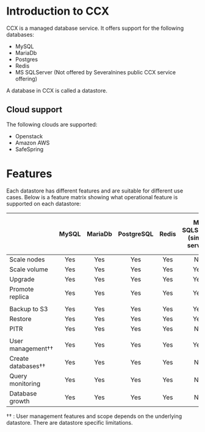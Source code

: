 # Introduction to CCX
CCX is a managed database service. It offers support for the following databases:
- MySQL
- MariaDb
- Postgres
- Redis
- MS SQLServer (Not offered by Severalnines public CCX service offering)

A database in CCX is called a datastore.

## Cloud support
The following clouds are supported:
- Openstack
- Amazon AWS
- SafeSpring

# Features
Each datastore has different features and are suitable for different use cases.
Below is a feature matrix showing what operational feature is supported on each datastore:


|           | MySQL | MariaDb | PostgreSQL | Redis | MS SQLServer<br> (single server) |  MS SQLServer<br> (Always-on, std license)|
|-----------|:-----:|:-------:|:----------:|:-----:|:---------:|:---------:|
|Scale nodes| Yes | Yes | Yes | Yes | No | No |
|Scale volume| Yes | Yes | Yes | Yes | Yes | Yes |
|Upgrade | Yes | Yes | Yes | Yes | Yes | Yes |
|Promote replica| Yes | Yes | Yes | Yes | Yes | Yes |
| |  |  | |  | |  |  |
|Backup to S3 | Yes | Yes | Yes | Yes | Yes | Yes |
|Restore | Yes | Yes | Yes | Yes | Yes | Yes |
|PITR | Yes | Yes | Yes | Yes | No | No | No |
| |  |  | |  | |  |  |
| User management&dagger;&dagger; | Yes | Yes | Yes | Yes | Yes | Yes | Yes |
| Create databases&dagger;&dagger; | Yes | Yes | Yes | Yes | No | No | No |
| Query monitoring | Yes | Yes | Yes | Yes | No | Yes | Yes |
| Database growth <br>| Yes | Yes | Yes | Yes | No | Yes | Yes |

&dagger;&dagger; : User management features and scope depends on the underlying datastore. There are datastore specific limitations.

